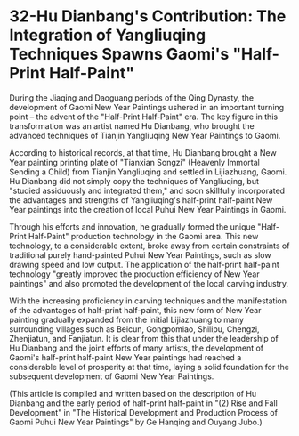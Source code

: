 # 32-Hu Dianbang's Contribution: The Integration of Yangliuqing Techniques Spawns Gaomi's "Half-Print Half-Paint"

During the Jiaqing and Daoguang periods of the Qing Dynasty, the development of Gaomi New Year Paintings ushered in an important turning point – the advent of the "Half-Print Half-Paint" era. The key figure in this transformation was an artist named Hu Dianbang, who brought the advanced techniques of Tianjin Yangliuqing New Year Paintings to Gaomi.

According to historical records, at that time, Hu Dianbang brought a New Year painting printing plate of "Tianxian Songzi" (Heavenly Immortal Sending a Child) from Tianjin Yangliuqing and settled in Lijiazhuang, Gaomi. Hu Dianbang did not simply copy the techniques of Yangliuqing, but "studied assiduously and integrated them," and soon skillfully incorporated the advantages and strengths of Yangliuqing's half-print half-paint New Year paintings into the creation of local Puhui New Year Paintings in Gaomi.

Through his efforts and innovation, he gradually formed the unique "Half-Print Half-Paint" production technology in the Gaomi area. This new technology, to a considerable extent, broke away from certain constraints of traditional purely hand-painted Puhui New Year Paintings, such as slow drawing speed and low output. The application of the half-print half-paint technology "greatly improved the production efficiency of New Year paintings" and also promoted the development of the local carving industry.

With the increasing proficiency in carving techniques and the manifestation of the advantages of half-print half-paint, this new form of New Year painting gradually expanded from the initial Lijiazhuang to many surrounding villages such as Beicun, Gongpomiao, Shilipu, Chengzi, Zhenjiatun, and Fanjiatun. It is clear from this that under the leadership of Hu Dianbang and the joint efforts of many artists, the development of Gaomi's half-print half-paint New Year paintings had reached a considerable level of prosperity at that time, laying a solid foundation for the subsequent development of Gaomi New Year Paintings.

(This article is compiled and written based on the description of Hu Dianbang and the early period of half-print half-paint in "(2) Rise and Fall Development" in "The Historical Development and Production Process of Gaomi Puhui New Year Paintings" by Ge Hanqing and Ouyang Jubo.)
